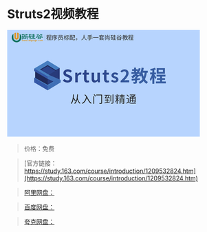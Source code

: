 # Struts2视频教程

![img](../../../assets/study163/free/e00528e74b54406eb06849870f713aaa.jpg)

> 价格：免费

> [官方链接：https://study.163.com/course/introduction/1209532824.htm](https://study.163.com/course/introduction/1209532824.htm)

> [阿里网盘：]()

> [百度网盘：]()

> [夸克网盘：]()
